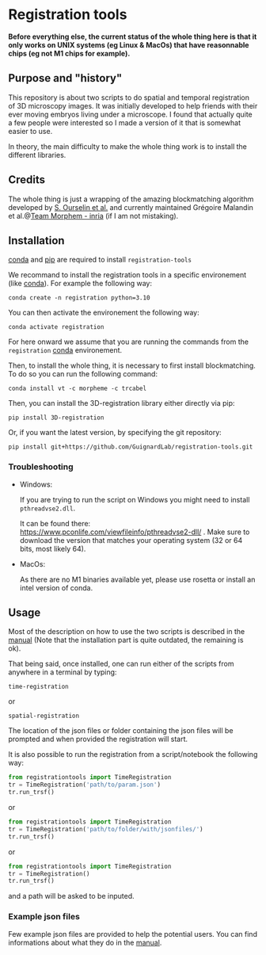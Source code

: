 # Registration tools

__Before everything else, the current status of the whole thing here is that it only works on UNIX systems (eg Linux & MacOs) that have reasonnable chips (eg not M1 chips for example).__

## Purpose and "history"
This repository is about two scripts to do spatial and temporal registration of 3D microscopy images.
It was initially developed to help friends with their ever moving embryos living under a microscope.
I found that actually quite a few people were interested so I made a  version of it that is somewhat easier to use.

In theory, the main difficulty to make the whole thing work is to install the different libraries.

## Credits
The whole thing is just a wrapping of the amazing blockmatching algorithm developed by [S. Ourselin et al.] and currently maintained Grégoire Malandin et al.@[Team Morphem - inria] (if I am not mistaking).

## Installation

[conda] and [pip] are required to install `registration-tools`

We recommand to install the registration tools in a specific environement (like [conda]). For example the following way:

    conda create -n registration python=3.10
You can then activate the environement the following way:

    conda activate registration

For here onward we assume that you are running the commands from the `registration` [conda] environement.

Then, to install the whole thing, it is necessary to first install blockmatching. To do so you can run the following command:
    
    conda install vt -c morpheme -c trcabel

Then, you can install the 3D-registration library either directly via pip:

    pip install 3D-registration

Or, if you want the latest version, by specifying the git repository:

    pip install git+https://github.com/GuignardLab/registration-tools.git

### Troubleshooting
- Windows:

    If you are trying to run the script on Windows you might need to install `pthreadvse2.dll`. 

    It can be found there: https://www.pconlife.com/viewfileinfo/pthreadvse2-dll/ . Make sure to download the version that matches your operating system (32 or 64 bits, most likely 64).

- MacOs:

    As there are no M1 binaries available yet, please use rosetta or install an intel version of conda.

## Usage

Most of the description on how to use the two scripts is described in the [manual] (Note that the installation part is quite outdated, the remaining is ok).

That being said, once installed, one can run either of the scripts from anywhere in a terminal by typing:

    time-registration

or

    spatial-registration

The location of the json files or folder containing the json files will be prompted and when provided the registration will start.

It is also possible to run the registration from a script/notebook the following way:
```python
from registrationtools import TimeRegistration
tr = TimeRegistration('path/to/param.json')
tr.run_trsf()
```

or

```python
from registrationtools import TimeRegistration
tr = TimeRegistration('path/to/folder/with/jsonfiles/')
tr.run_trsf()
```

or

```python
from registrationtools import TimeRegistration
tr = TimeRegistration()
tr.run_trsf()
```

and a path will be asked to be inputed.

### Example json files

Few example json files are provided to help the potential users. You can find informations about what they do in the [manual].

[S. Ourselin et al.]: http://www-sop.inria.fr/asclepios/Publications/Gregoire.Malandain/ourselin-miccai-2000.pdf
[Team Morphem - inria]: https://team.inria.fr/morpheme/
[conda]: https://conda.io/projects/conda/en/latest/user-guide/install/index.html
[pip]: https://pypi.org/project/pip/
[manual]: https://github.com/GuignardLab/registration-tools/blob/master/User-manual/user-manual.pdf